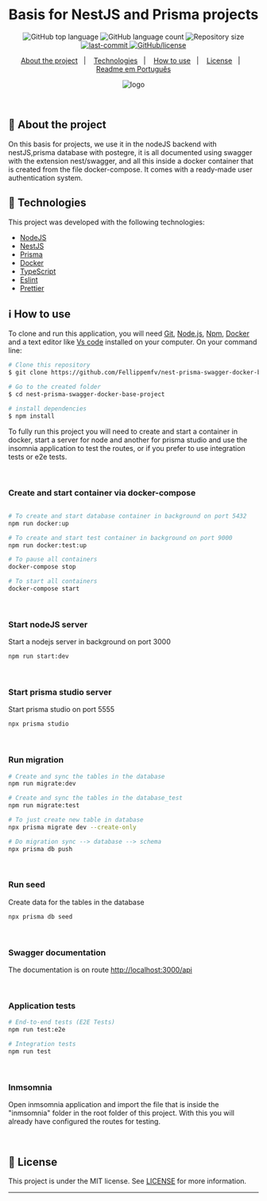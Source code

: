 <!-- /* cSpell:disable */
/* spell-checker: disable */
/* spellchecker: disable */ -->
<h1 align="center">Basis for NestJS and Prisma projects </h1>

<p align="center">
  <img alt="GitHub top language" src="https://img.shields.io/github/languages/top/Fellippemfv/nest-prisma-swagger-docker-base-project">

  <img alt="GitHub language count" src="https://img.shields.io/github/languages/count/Fellippemfv/nest-prisma-swagger-docker-base-project?color=red">

  <img alt="Repository size" src="https://img.shields.io/github/repo-size/Fellippemfv/nest-prisma-swagger-docker-base-project?color=yellow">
  
  <a href="https://github.com/Fellippemfv/nest-prisma-swagger-docker-base-project/commits/master">
   <img alt="last-commit" src="https://img.shields.io/github/last-commit/Fellippemfv/nest-prisma-swagger-docker-base-project">
  </a>

  <a href="https://github.com/Fellippemfv/nest-prisma-swagger-docker-base-project/blob/master/LICENSE.md">
   <img alt="GitHub/license" src="https://img.shields.io/github/license/Fellippemfv/nest-prisma-swagger-docker-base-project">
  </a>
</p>

<p align="center">
  <a href="#round_pushpin-about-the-project">About the project</a>&nbsp;&nbsp;&nbsp;|&nbsp;&nbsp;&nbsp;
  <a href="#rocket-technologies">Technologies</a>&nbsp;&nbsp;&nbsp;|&nbsp;&nbsp;&nbsp;
  <a href="#information_source-how-to-use">How to use</a>&nbsp;&nbsp;&nbsp;|&nbsp;&nbsp;&nbsp;
  <a href="#memo-license">License</a>&nbsp;&nbsp;&nbsp;|&nbsp;&nbsp;&nbsp;
  <a href="/docs/readme_pt-BR.md">Readme em Português</a>
</p>

<p align="center">
  <img alt="logo" title="logo" src="https://user-images.githubusercontent.com/67835741/200043624-cfa0a999-6a95-482c-ab68-7e546a02282e.png" />
</p>

<br>

## :round_pushpin: About the project

On this basis for projects, we use it in the nodeJS backend with nestJS,prisma database with postegre, it is all documented using swagger with the extension nest/swagger, and all this inside a docker container that is created from the file docker-compose. It comes with a ready-made user authentication system.

## :rocket: Technologies

This project was developed with the following technologies:

- [NodeJS](https://nodejs.org/en/)
- [NestJS](https://nestjs.com)
- [Prisma](https://www.prisma.io)
- [Docker](https://www.docker.com)
- [TypeScript](https://www.typescriptlang.org)
- [Eslint](https://eslint.org)
- [Prettier](https://prettier.io)

## :information_source: How to use

To clone and run this application, you will need [Git](https://git-scm.com), [Node.js](https://nodejs.org/en/), [Npm](https://www.npmjs.com/), [Docker](https://www.docker.com) and a text editor like [Vs code](https://code.visualstudio.com/) installed on your computer. On your command line:

```bash
# Clone this repository
$ git clone https://github.com/Fellippemfv/nest-prisma-swagger-docker-base-project

# Go to the created folder
$ cd nest-prisma-swagger-docker-base-project

# install dependencies
$ npm install
```

To fully run this project you will need to create and start a container in docker, start a server for node and another for prisma studio and use the insomnia application to test the routes, or if you prefer to use integration tests or e2e tests.

<br>

### Create and start container via docker-compose

```bash

# To create and start database container in background on port 5432
npm run docker:up

# To create and start test container in background on port 9000
npm run docker:test:up

# To pause all containers
docker-compose stop

# To start all containers
docker-compose start
```

<br>

### Start nodeJS server

Start a nodejs server in background on port 3000

```bash
npm run start:dev
```

<br>

### Start prisma studio server

Start prisma studio on port 5555

```bash
npx prisma studio
```

<br>

### Run migration


```bash
# Create and sync the tables in the database
npm run migrate:dev

# Create and sync the tables in the database_test
npm run migrate:test

# To just create new table in database
npx prisma migrate dev --create-only

# Do migration sync --> database --> schema
npx prisma db push
```

<br>

### Run seed

Create data for the tables in the database

```bash
npx prisma db seed
```

<br>

### Swagger documentation

The documentation is on route <http://localhost:3000/api>

<br>

### Application tests


```bash
# End-to-end tests (E2E Tests)
npm run test:e2e

# Integration tests
npm run test
```

<br>

### Inmsomnia

Open inmsomnia application and import the file that is inside the "inmsomnia" folder in the root folder of this project. With this you will already have configured the routes for testing.

<br>

## :memo: License

This project is under the MIT license. See [LICENSE](https://github.com/Fellippemfv/nest-prisma-project-concepts/blob/master/LICENSE.md) for more information.

---
